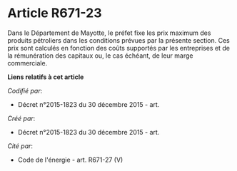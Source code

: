 # Article R671-23

Dans le Département de Mayotte, le préfet fixe les prix maximum des produits pétroliers dans les conditions prévues par la
présente section. Ces prix sont calculés en fonction des coûts supportés par les entreprises et de la rémunération des
capitaux ou, le cas échéant, de leur marge commerciale.

**Liens relatifs à cet article**

_Codifié par_:

  - Décret n°2015-1823 du 30 décembre 2015 - art.

_Créé par_:

  - Décret n°2015-1823 du 30 décembre 2015 - art.

_Cité par_:

  - Code de l'énergie - art. R671-27 (V)
